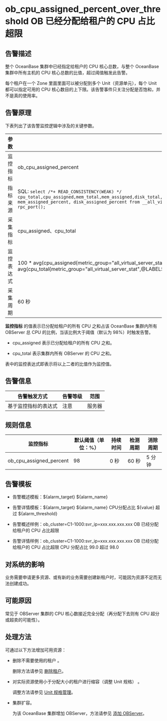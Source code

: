 # ob_cpu_assigned_percent_over_threshold OB 已经分配给租户的 CPU 占比超限 




**告警描述** 
-----------------------------

整个 OceanBase 集群中已经指定给租户的 CPU 核心总数，与整个 OceanBase 集群中所有主机的 CPU 核心总数的比值，超过阈值触发此告警。

每个租户在一个 Zone 里面里面可以被分配到多个 Unit（资源单元），每个 Unit 都可以指定可用的 CPU 核心数目的上下限。该告警事件只关注分配是否饱和，并不是真的使用率。

告警原理 
-------------------------

下表列出了该告警监控逻辑中涉及的关键参数。


|  参数   |                                                                                                                                                                              值                                                                                                                                                                              |
|-------|-------------------------------------------------------------------------------------------------------------------------------------------------------------------------------------------------------------------------------------------------------------------------------------------------------------------------------------------------------------|
| 监控指标  | ob_cpu_assigned_percent                                                                                                                                                                                                                                                                                                                                     |
| 指标来源  | SQL:  ```select /*+ READ_CONSISTENCY(WEAK) */ cpu_total,cpu_assigned,mem_total,mem_assigned,disk_total,disk_assigned,unit_num,migrating_unit_num,cpu_assigned_percent, mem_assigned_percent, disk_assigned_percent from __all_virtual_server_stat where svr_ip = @svr_ip and svr_port = rpc_port(); ```  |
| 采集指标  | cpu_assigned、cpu_total                                                                                                                                                                                                                                                                                                                                      |
| 监控表达式 | 100 \* avg(cpu_assigned{metric_group="all_virtual_server_stat",@LABELS}) by (@GBLABELS) / avg(cpu_total{metric_group="all_virtual_server_stat",@LABELS}) by (@GBLABELS)                                                                                                                                                                                     |
| 采集周期  | 60 秒                                                                                                                                                                                                                                                                                                                                                        |



**监控指标** 的值表示已分配给租户的所有 CPU 之和占该 OceanBase 集群内所有 OBServer 总 CPU 的比例，当该比例大于阈值（默认为 98%）时触发告警。


* cpu_assigned 表示已分配给租户的所有 CPU 之和。

  

* cpu_total 表示集群内所有 OBServer 的 CPU 之和。

  




表中的监控表达式即表示将以上二者的比值作为监控值。

**告警信息** 
-----------------------------



|   告警触发方式   | 告警等级 | 范围  |
|------------|------|-----|
| 基于监控指标的表达式 | 注意   | 服务器 |



**规则信息** 
-----------------------------



|          监控指标           | 默认阈值（单位：%） | 持续时间 | 检测周期 | 消除周期 |
|-------------------------|------------|------|------|------|
| ob_cpu_assigned_percent | 98         | 0 秒  | 60 秒 | 5 分钟 |



**告警模板** 
-----------------------------

* 告警概述模板：${alarm_target} ${alarm_name}

  

* 告警详情模板：${alarm_target} ${alarm_name} CPU分配占比 ${value} 超过 ${alarm_threshold}

  

* 告警概述样例：ob_cluster=C1-1000:svr_ip=xxx.xxx.xxx.xxx OB 已经分配给租户的 CPU 占比超限

  

* 告警详情样例：ob_cluster=C1-1000:svr_ip=xxx.xxx.xxx.xxx OB 已经分配给租户的 CPU 占比超限 CPU 分配占比 99.0 超过 98.0

  




**对系统的影响** 
-------------------------------

业务需要申请更多资源、或有新的业务需要创建新租户时，可能因为资源不足而无法创建成功。

**可能原因** 
-----------------------------

常见于 OBServer 集群的 CPU 核心数接近完全分配（再分配下去则有 CPU 超分或超卖的可能性）。

处理方法 
-------------------------

可通过以下方法增加可用资源：

* 删除不需要使用的租户 。

  删除方法请参见 [删除租户](../../3.ob-cloud-platform/5.manage-tenants/2.basic-tenant-operations/7.userguide-delete-a-tenant.md)。
  
* 对实际资源使用小于分配大小的租户进行缩容（调整 Unit 规格） 。

  调整方法请参见 [Unit 规格管理](../../3.ob-cloud-platform/5.manage-tenants/2.basic-tenant-operations/3.unit-specification-management.md)。
  

* 集群扩容。

  为该 OceanBase 集群增加 OBServer，方法请参见 [添加 OBServer](../../3.ob-cloud-platform/4.manage-clusters/3.basic-operations/8.manage-the-observer-cluster/1.cluster-add-observer.md)。
  



